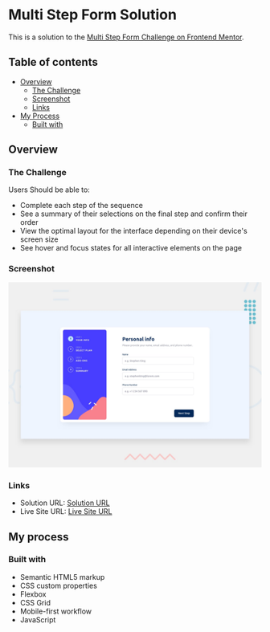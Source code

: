# Multi Step Form Solution

This is a solution to the [Multi Step Form Challenge on Frontend Mentor](https://www.frontendmentor.io/challenges/multistep-form-YVAnSdqQBJ).

## Table of contents

- [Overview](#overview)
  - [The Challenge](#the-challenge)
  - [Screenshot](#screenshot)
  - [Links](#links)
- [My Process](#my-process)
  - [Built with](#built-with)

## Overview

### The Challenge

Users Should be able to:

- Complete each step of the sequence
- See a summary of their selections on the final step and confirm their order
- View the optimal layout for the interface depending on their device's screen size
- See hover and focus states for all interactive elements on the page

### Screenshot

![](./design/desktop-preview.jpg)

### Links 

- Solution URL: [Solution URL](https://www.frontendmentor.io/solutions/multi-step-form-1e4zfLmI6r)
- Live Site URL: [Live Site URL](https://admirable-lamington-596505.netlify.app/)

## My process

### Built with

- Semantic HTML5 markup
- CSS custom properties
- Flexbox
- CSS Grid
- Mobile-first workflow
- JavaScript
